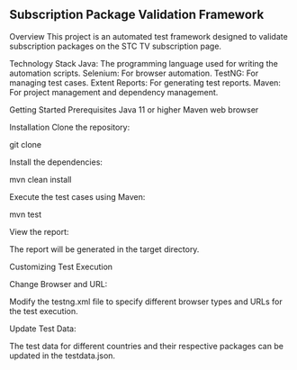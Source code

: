 ## Subscription Package Validation Framework
Overview
This project is an automated test framework designed to validate subscription packages on the STC TV subscription page. 

Technology Stack
Java: The programming language used for writing the automation scripts.
Selenium: For browser automation.
TestNG: For managing test cases.
Extent Reports: For generating test reports.
Maven: For project management and dependency management.



Getting Started
Prerequisites
Java 11 or higher
Maven
web browser 

Installation
Clone the repository:

git clone 

Install the dependencies:

mvn clean install

Execute the test cases using Maven:

mvn test

View the report:

The report will be generated in the target directory.

Customizing Test Execution

Change Browser and URL:

Modify the testng.xml file to specify different browser types and URLs for the test execution.

Update Test Data:

The test data for different countries and their respective packages can be updated in the testdata.json.

